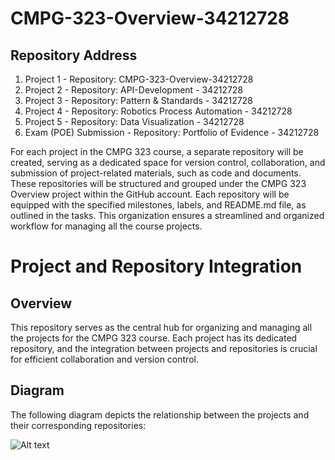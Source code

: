 # CMPG-323-Overview-34212728



## Repository Address

1. Project 1 - Repository: CMPG-323-Overview-34212728 
2. Project 2 - Repository: API-Development - 34212728 
3. Project 3 - Repository: Pattern & Standards - 34212728 
4. Project 4 - Repository: Robotics Process Automation - 34212728 
5. Project 5 - Repository: Data Visualization - 34212728
6. Exam (POE) Submission - Repository: Portfolio of Evidence - 34212728


For each project in the CMPG 323 course, a separate repository will be created, serving as a dedicated space for version control, collaboration, and submission of project-related materials, such as code and documents. These repositories will be structured and grouped under the CMPG 323 Overview project within the GitHub account. Each repository will be equipped with the specified milestones, labels, and README.md file, as outlined in the tasks. This organization ensures a streamlined and organized workflow for managing all the course projects.



# Project and Repository Integration

## Overview

This repository serves as the central hub for organizing and managing all the projects for the CMPG 323 course. Each project has its dedicated repository, and the integration between projects and repositories is crucial for efficient collaboration and version control.

## Diagram

The following diagram depicts the relationship between the projects and their corresponding repositories:

![Alt text](![image](https://github.com/KagisoS11/CMPG-323-Overview-34212728/assets/113698102/843f7061-17a8-4f0c-b8dc-2cebd153f79b)
)


